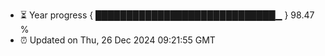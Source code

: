 - ⏳ Year progress { █████████████████████████████▁ } 98.47 %
- ⏰ Updated on Thu, 26 Dec 2024 09:21:55 GMT

